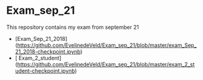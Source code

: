 # Exam_sep_21
This repository contains my exam from september 21
* [Exam_Sep_21_2018] (https://github.com/EvelinedeVeld/Exam_sep_21/blob/master/exam_Sep_21_2018-checkpoint.ipynb)
* [ Exam_2_student] (https://github.com/EvelinedeVeld/Exam_sep_21/blob/master/exam_2_student-checkpoint.ipynb)
